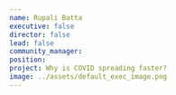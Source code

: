 ```yaml
---
name: Rupali Batta
executive: false
director: false
lead: false
community_manager:   
position:  
project: Why is COVID spreading faster?
image: ../assets/default_exec_image.png
---
```

